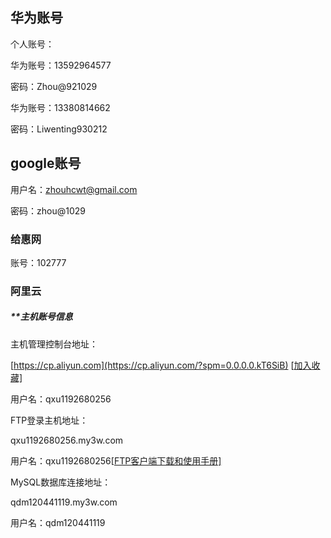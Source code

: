 ## 华为账号

个人账号：

华为账号：13592964577

密码：Zhou@921029

华为账号：13380814662

密码：Liwenting930212



## google账号

用户名：zhouhcwt@gmail.com

密码：zhou@1029



### 给惠网

账号：102777





### 阿里云

##### **主机账号信息

主机管理控制台地址：

[https://cp.aliyun.com](https://cp.aliyun.com/?spm=0.0.0.0.kT6SiB)  [[加入收藏\]]()

用户名：qxu1192680256

FTP登录主机地址：

qxu1192680256.my3w.com

用户名：qxu1192680256[[FTP客户端下载和使用手册\]](https://help.aliyun.com/knowledge_detail/36243.html)

MySQL数据库连接地址：

qdm120441119.my3w.com

用户名：qdm120441119